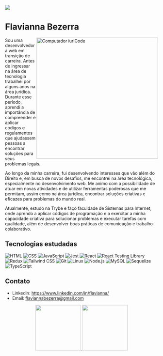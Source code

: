 <img src="https://mir-s3-cdn-cf.behance.net/project_modules/max_1200/2684bf169493279.644d785b2d70b.png">


# Flavianna Bezerra
<div>
  <img src="https://mir-s3-cdn-cf.behance.net/project_modules/fs/289157169493279.644d785b2f026.png" width='400px' align='right' alt="Computador iuriCode">
</div>



<p align='left'>Sou uma desenvolvedora web em transição de carreira. Antes de ingressar na área de tecnologia trabalhei por alguns anos na área jurídica. Durante esse período, aprendi a importância de compreender e aplicar códigos e regulamentos que ajudassem pessoas a encontrar soluções para seus problemas legais.

Ao longo da minha carreira, fui desenvolvendo interesses que vão além do Direito e, em busca de novos desafios, me encontrei na área tecnológica, especialmente no desenvolvimento web. Me animo com a possibilidade de atuar em novas atividades e de utilizar ferramentas poderosas que me permitam, assim como na área jurídica, encontrar soluções criativas e eficazes para problemas do mundo real.

Atualmente, estudo na Trybe e faço faculdade de Sistemas para Internet, onde aprendo a aplicar códigos de programação e a exercitar a minha capacidade criativa para solucionar problemas e executar tarefas com qualidade, além de desenvolver boas práticas de comunicação e trabalho colaborativo.</p> 
## Tecnologias estudadas

![HTML](https://img.shields.io/badge/-HTML-38B2AC?style=flat-square&logo=html5&logoColor=white)
![CSS](https://img.shields.io/badge/-CSS-38B2AC?style=flat-square&logo=css3&logoColor=white)
![JavaScript](https://img.shields.io/badge/-JavaScript-38B2AC?style=flat-square&logo=javascript&&logoColor=white)
![Jest](https://img.shields.io/badge/-Jest-38B2AC?style=flat-square&logo=jest&logoColor=white)
![React](https://img.shields.io/badge/-React-38B2AC?style=flat-square&logo=react&logoColor=white)
![React Testing Library](https://img.shields.io/badge/-React%20Testing%20Library-38B2AC?style=flat-square&logo=testinglibrary&logoColor=white)
![Redux](https://img.shields.io/badge/-Redux-38B2AC?style=flat-square&logo=redux&logoColor=white)
![Tailwind CSS](https://img.shields.io/badge/-Tailwind%20CSS-38B2AC?style=flat-square&logo=tailwind-css&logoColor=white)
![Git](https://img.shields.io/badge/-Git-38B2AC?style=flat-square&logo=git&logoColor=white)
![Linux](https://img.shields.io/badge/-Linux-38B2AC?style=flat-square&logo=linux&logoColor=white)
![Node.js](https://img.shields.io/badge/-Linux-38B2AC?style=flat-square&logo=linux&logoColor=white)
![MySQL](https://img.shields.io/badge/-Linux-38B2AC?style=flat-square&logo=linux&logoColor=white)
![Sequelize](https://img.shields.io/badge/-Linux-38B2AC?style=flat-square&logo=linux&logoColor=white)
![TypeScript](https://img.shields.io/badge/-Linux-38B2AC?style=flat-square&logo=linux&logoColor=white)



## Contato

- Linkedin: https://www.linkedin.com/in/flavianna/
- Email: flaviannabezerra@gmail.com

<div align="center">
  <a href="https://github.com/flavianna">
  <img height="150em" src="https://github-readme-stats.vercel.app/api?username=flavianna&show_icons=true&hide_border=true&text_color=38B2AC&title_color=ED5659&bg_color=0D1017&icon_color=38B2AC&include_all_commits=true&count_private=true"/>
  <img height="150em" src="https://github-readme-stats.vercel.app/api/top-langs/?username=flavianna&layout=compact&langs_count=7&hide_border=true&text_color=38B2AC&title_color=ED5659&bg_color=0D1017&icon_color=ED5659"/>
</div>
